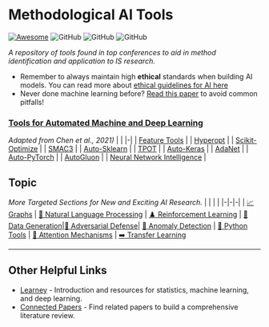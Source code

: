 # Methodological AI Tools

[![Awesome](https://cdn.rawgit.com/sindresorhus/awesome/d7305f38d29fed78fa85652e3a63e154dd8e8829/media/badge.svg)](https://github.com/sindresorhus/awesome)
![GitHub](https://img.shields.io/github/last-commit/BenAmpel/MethodologicalTools)
![GitHub](https://img.shields.io/github/followers/BenAmpel?style=plastic)
![GitHub](https://img.shields.io/github/stars/BenAmpel/MethodologicalTools?style=social)

*A repository of tools found in top conferences to aid in method identification and application to IS research.*

- Remember to always maintain high **ethical** standards when building AI models. You can read more about [ethical guidelines for AI here](https://github.com/EthicalML/awesome-artificial-intelligence-guidelines)
- Never done machine learning before? [Read this paper](https://arxiv.org/abs/2108.02497) to avoid common pitfalls!

### [Tools for Automated Machine and Deep Learning](https://dl.acm.org/doi/pdf/10.1145/3447556.3447567)
*Adapted from Chen et al., 2021)*
| |
|-|
| [Feature Tools](https://github.com/Featuretools/featuretools) |
| [Hyperopt](https://github.com/hyperopt/hyperopt) |
| [Scikit-Optimize](https://github.com/scikit-optimize/scikit-optimize) |
| [SMAC3](https://github.com/scikit-optimize/scikit-optimize) |
| [Auto-Sklearn](https://github.com/automl/auto-sklearn) |
| [TPOT](https://github.com/EpistasisLab/tpot) |
| [Auto-Keras](https://github.com/keras-team/autokeras) |
| [AdaNet](https://github.com/tensorflow/adanet) |
| [Auto-PyTorch](https://github.com/automl/Auto-PyTorch) |
| [AutoGluon](https://autogluon.mxnet.io) | 
| [Neural Network Intelligence](https://github.com/microsoft/nni) |


## Topic
*More Targeted Sections for New and Exciting AI Research.*
| | | |
|-|-|-|
| [:chart_with_upwards_trend: Graphs](Graphs) | [📜 Natural Language Processing](NaturalLanguageProcessing) | [:chess_pawn: Reinforcement Learning](ReinforcementLearning)
| [💪 Data Generation](DataGeneration)|[🤖 Adversarial Defense](AdversarialDefense)| [:red_circle: Anomaly Detection](AnomalyDetection)
| [:snake: Python Tools](PythonTools) | [:high_brightness: Attention Mechanisms](https://github.com/xmu-xiaoma666/External-Attention-pytorch) | [:arrow_right: Transfer Learning](https://github.com/jindongwang/transferlearning)

---

## Other Helpful Links
* [Learney](https://app.learney.me) - Introduction and resources for statistics, machine learning, and deep learning.
* [Connected Papers](https://www.connectedpapers.com/) - Find related papers to build a comprehensive literature review. 
